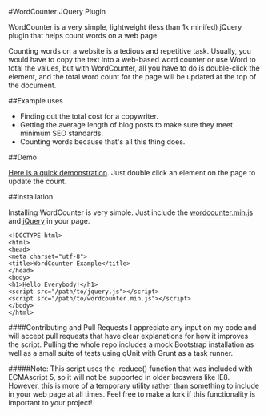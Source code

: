 #WordCounter JQuery Plugin

WordCounter is a very simple, lightweight (less than 1k minifed) jQuery plugin that helps count words on a web page. 

Counting words on a website is a tedious and repetitive task. Usually, you would have to copy the text into a web-based word counter or use Word to total the values, but with WordCounter, all you have to do is double-click the element, and the total word count for the page will be updated at the top of the document. 

##Example uses

- Finding out the total cost for a copywriter. 
- Getting the average length of blog posts to make sure they meet minimum SEO standards.
- Counting words because that's all this thing does.

##Demo

[Here is a quick demonstration](http://jsfiddle.net/Z3AqL/). Just double click an element on the page to update the count.


##Installation

Installing WordCounter is very simple. Just include the [wordcounter.min.js](https://raw.github.com/trevorpolischuk/WordCounter/master/wordcounter.min.js) and [jQuery](http://jquery.com/) in your page. 

```
<!DOCTYPE html>
<html>
<head>
<meta charset="utf-8">
<title>WordCounter Example</title>
</head>
<body>
<h1>Hello Everybody!</h1>
<script src="/path/to/jquery.js"></script>
<script src="/path/to/wordcounter.min.js"></script>
</body>
</html>
```

####Contributing and Pull Requests
I appreciate any input on my code and will accept pull requests that have clear explanations for how it improves the script. Pulling the whole repo includes a mock Bootstrap installation as well as a small suite of tests using qUnit with Grunt as a task runner.

#####Note:
This script uses the .reduce() function that was included with ECMAscript 5, so it will not be supported in older broswers like IE8. However, this is more of a temporary utility rather than something to include in your web page at all times. Feel free to make a fork if this functionality is important to your project!